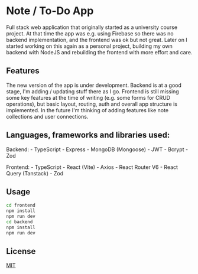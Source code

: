 # Note / To-Do App

Full stack web application that originally started as a university course project. At that time the app was e.g. using Firebase so there was no backend implementation, and the frontend was ok but not great. Later on I started working on this again as a personal project, building my own backend with NodeJS and rebuilding the frontend with more effort and care.

## Features

The new version of the app is under development. Backend is at a good stage, I'm adding / updating stuff there as I go. Frontend is still missing some key features at the time of writing (e.g. some forms for CRUD operations), but basic layout, routing, auth and overall app structure is implemented. In the future I'm thinking of adding features like note collections and user connections.

## Languages, frameworks and libraries used:

Backend: - TypeScript - Express - MongoDB (Mongoose) - JWT - Bcrypt - Zod

Frontend: - TypeScript - React (Vite) - Axios - React Router V6 - React Query (Tanstack) - Zod

## Usage

```bash
cd frontend
npm install
npm run dev
cd backend
npm install
npm run dev
```

## License

[MIT](https://choosealicense.com/licenses/mit/)
